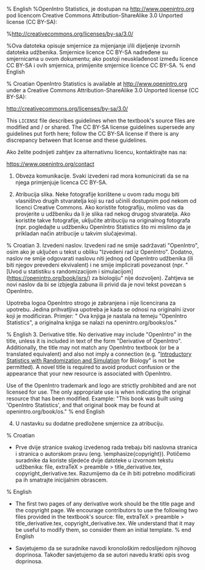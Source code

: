 
% English
%OpenIntro Statistics, je dostupan na http://www.openintro.org pod licencom Creative Commons Attribution-ShareAlike 3.0 Unported license (CC BY-SA):

%http://creativecommons.org/licenses/by-sa/3.0/

%Ova datoteka opisuje smjernice za mijenjanje i/ili dijeljenje izvornih datoteka udžbenika. Smjernice licence CC BY-SA nadređene su smjernicama u ovom dokumentu; ako postoji neusklađenost između licence CC BY-SA i ovih smjernica, primijenite smjernice licence CC BY-SA.
% end English

% Croatian
OpenIntro Statistics is available at http://www.openintro.org under a Creative Commons Attribution-ShareAlike 3.0 Unported license (CC BY-SA):

http://creativecommons.org/licenses/by-sa/3.0/

This `LICENSE` file describes guidelines when the textbook's source files are modified and / or shared. The CC BY-SA license guidelines supersede any guidelines put forth here; follow the CC BY-SA license if there is any discrepancy between that license and these guidelines.

Ako želite podnijeti zahtjev za alternativnu licencu, kontaktirajte nas na:

https://www.openintro.org/contact

1. Obveza komunikacije. Svaki izvedeni rad mora komunicirati da se na njega primjenjuje licenca CC BY-SA.

2. Atribucija slika. Neke fotografije korištene u ovom radu mogu biti vlasništvo drugih stvaratelja koji su rad učinili dostupnim pod nekom od licenci Creative Commons. Ako koristite fotografiju, molimo vas da provjerite u udžbeniku da li je slika rad nekog drugog stvaratelja. Ako koristite takve fotografije, uključite atribuciju na originalnog fotografa (npr. pogledajte u udžbeniku OpenIntro Statistics što mi mislimo da je prikladan način atribucije u takvim slučajevima).

% Croatian
3. Izvedeni naslov. Izvedeni rad ne smije sadržavati "OpenIntro", osim ako je uključen u tekst u obliku "Izvedeni rad iz OpenIntro". Dodatno, naslov ne smije odgovarati naslovu niti jednog od OpenIntro udžbenika (ili biti njegov prevedeni ekvivalent) i ne smije implicirati povezanost (npr. "[Uvod u statistiku s randomizacijom i simulacijom] (https://openintro.org/book/isrs/) za biologiju" nije dozvoljen). Zahtjeva se novi naslov da bi se izbjegla zabuna ili privid da je novi tekst povezan s OpenIntro.

Upotreba logoa OpenIntro strogo je zabranjena i nije licencirana za upotrebu. Jedina prihvatljiva upotreba je kada se odnosi na originalni izvor koji je modificiran. Primjer: " Ova knjiga je nastala na temeju "OpenIntro Statistics", a originalna knjiga se nalazi na openintro.org/books/os."

% English
3. Derivative title. No derivative may include "OpenIntro" in the title, unless it is included in text of the form "Derivative of OpenIntro". Additionally, the title may not match any OpenIntro textbook (or be a translated equivalent) and also not imply a connection (e.g. "[Introductory Statistics with Randomization and Simulation](https://openintro.org/book/isrs/) for Biology" is not be permitted). A novel title is required to avoid product confusion or the appearance that your new resource is associated with OpenIntro.

Use of the OpenIntro trademark and logo are strictly prohibited and are not licensed for use. The only appropriate use is when indicating the original resource that has been modified. Example: "This book was built using 'OpenIntro Statistics', and that original book may be found at openintro.org/book/os."
% end English

4. U nastavku su dodatne predložene smjernice za atribuciju.

% Croatian
- Prve dvije stranice svakog izvedenog rada trebaju biti naslovna stranica i stranica o autorskom pravu (eng. \emphasize{copyright}). Potičemo suradnike da koriste sljedeće dvije datoteke u izvornom tekstu udžbenika: file, extraTeX > preamble > title_derivative.tex, copyright_derivative.tex. Razumijemo da će ih biti potrebno modificirati pa ih smatrajte inicijalnim obrascem.

% English
- The first two pages of any derivative work should be the title page and the copyright page. We encourage contributors to use the following two files provided in the textbook's source: file, extraTeX > preamble > title_derivative.tex, copyright_derivative.tex. We understand that it may be useful to modify them, so consider them an initial template.
% end English

- Savjetujemo da se suradnike navodi kronološkim redoslijedom njihovog doprinosa. Također savjetujemo da se autori navedu kratki opis svog doprinosa.

